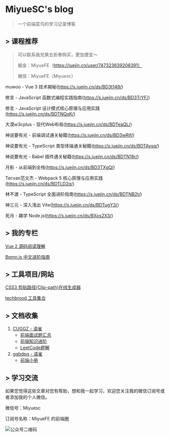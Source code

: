 # MiyueSC's blog

> 一个前端菜鸟的学习记录博客

## > 课程推荐

> 可以联系我兑换五折券购买，更加便宜～
>
> 掘金：MiyueFE（https://juejin.cn/user/747323639208391）
>
> 微信：MiyueFE（Miyuesc）

muwoo - Vue 3 技术揭秘(https://s.juejin.cn/ds/BD3t149/)

修言 - JavaScript 函数式编程实践指南(https://s.juejin.cn/ds/BD3TrYF/)

修言 - JavaScript 设计模式核⼼原理与应⽤实践(https://s.juejin.cn/ds/BDTNQxK/)

大漠w3cplus - 现代Web布局(https://s.juejin.cn/ds/BDTeaQL/)

神说要有光 - 前端调试通关秘籍(https://s.juejin.cn/ds/BD3wRjf/)

神说要有光 - TypeScript 类型体操通关秘籍(https://s.juejin.cn/ds/BDTAysq/)

神说要有光 - Babel 插件通关秘籍(https://s.juejin.cn/ds/BDTN18r/)

月影 - 从前端到全栈(https://s.juejin.cn/ds/BD3TXgQ/)

Tecvan范文杰 - Webpack 5 核心原理与应用实践(https://s.juejin.cn/ds/BDTLD2q/)

林不渡 - TypeScript 全面进阶指南(https://s.juejin.cn/ds/BDTNB2t/)

神三元 - 深入浅出 Vite(https://s.juejin.cn/ds/BDTugY3/)

死月 - 趣学 Node.js(https://s.juejin.cn/ds/BXos2X3/)



## > 我的专栏

[Vue 2 源码阅读理解](https://juejin.cn/column/7136858810605371399)

[Bpmn.js 中文进阶指南](https://juejin.cn/column/6964382482007490590)



## > 工具项目/网站

[CSS3 剪贴路径(Clip-path)在线生成器](https://techbrood.com/tool?p=css-clip-path)

[techbrood 工具集合](https://techbrood.com/tool#)



## > 文档收集

1. [CUGGZ - 语雀](https://www.yuque.com/cuggz)
   - [前端面试题汇总](https://www.yuque.com/cuggz/interview)
   - [前端知识进阶](https://www.yuque.com/cuggz/feplus)
   - [LeetCode题解](https://www.yuque.com/cuggz/leetcode)
2. [ggbdpq - 语雀](https://www.yuque.com/ggbdpq)
   - [前端小册](https://www.yuque.com/ggbdpq/handbook)

## > 学习交流

如果您觉得这些文章对您有帮助，想和我一起学习，欢迎您关注我的微信订阅号或者添加我的个人微信。

微信号：Miyuesc

订阅号名称：MiyueFE 的前端圈

![公众号二维码](https://images.weserv.nl/?url=https://i0.hdslb.com/bfs/article/fdef0d8f1731ed03b4123d22b7d82acacb6ca10c.jpg)

